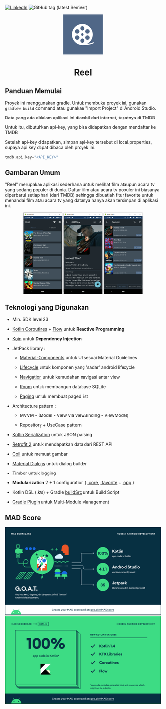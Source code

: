 <!--
 Using https://github.com/othneildrew/Best-README-Template for this README~
-->

[![LinkedIn][linkedin-shield]][linkedin-url] ![GitHub tag (latest SemVer)](https://img.shields.io/github/v/tag/alvarodwi/reel?color=40BA12&label=version)

<p align="center">
    <img src="app/src/main/ic_launcher-playstore.png" alt="Logo" width="128" height="128">
</p>
<h1 align="center">Reel</h1>

<!-- GETTING STARTED -->

## Panduan Memulai

Proyek ini menggunakan gradle. Untuk membuka proyek ini, gunakan
`gradlew build` command atau gunakan "Import Project" di Android Studio.

Data yang ada didalam aplikasi ini diambil dari internet, tepatnya di TMDB

Untuk itu, dibutuhkan api-key, yang bisa didapatkan dengan mendaftar ke TMDB

Setelah api-key didapatkan, simpan api-key tersebut di local.properties, supaya api key dapat dibaca oleh proyek ini.

```kotlin
tmdb.api.key="<API_KEY>"
```

<!-- MARKDOWN LINKS & IMAGES -->

<!-- https://www.markdownguide.org/basic-syntax/#reference-style-links -->

## Gambaran Umum

"Reel" merupakan aplikasi sederhana untuk melihat film ataupun acara tv yang sedang populer di dunia. Daftar film atau acara tv populer ini biasanya diperbarui setiap hari (dari TMDB) sehingga dibuatlah fitur favorite untuk menandai film atau acara tv yang datanya hanya akan tersimpan di aplikasi ini.

<div align="center">
<img src="screenshots/reel_home.png" width="25%" />
<img src="screenshots/reel_detail.png" width="25%" />
<img src="screenshots/reel_favorite.png" width="25%" />
</div>

## Teknologi yang Digunakan

- Min. SDK level 23

- [Kotlin Coroutines](https://github.com/Kotlin/kotlinx.coroutines) + [Flow](https://kotlin.github.io/kotlinx.coroutines/kotlinx-coroutines-core/kotlinx.coroutines.flow/) untuk **Reactive Programming**

- [Koin](https://github.com/InsertKoinIO/koin) untuk **Dependency Injection**

- JetPack library :
  
  - [Material-Components](https://github.com/material-components/material-components-android) untuk UI sesuai Material Guidelines
  
  - [Lifecycle](https://developer.android.com/jetpack/androidx/releases/lifecycle) untuk komponen yang 'sadar' android lifecycle
  
  - [Navigation](https://developer.android.com/jetpack/androidx/releases/navigation) untuk kemudahan navigasi antar view
  
  - [Room](https://developer.android.com/jetpack/androidx/releases/room) untuk membangun database SQLite
  
  - [Paging](https://developer.android.com/jetpack/androidx/releases/paging) untuk membuat paged list

- Architecture pattern :
  
  - MVVM - (Model - View via viewBinding - ViewModel)
  
  - Repository + UseCase pattern

- [Kotlin Serialization](https://github.com/Kotlin/kotlinx.serialization) untuk JSON parsing

- [Retrofit 2](https://github.com/square/retrofit) untuk mendapatkan data dari REST API

- [Coil](https://github.com/coil-kt/coil) untuk memuat gambar

- [Material Dialogs](https://github.com/afollestad/material-dialogs) untuk dialog builder

- [Timber](https://github.com/JakeWharton/timber) untuk logging

- **Modularization** 2 + 1 configuration ( [:core](core/), [:favorite](favorite/) + [:app](app/) )

- Kotlin DSL (.kts) + Gradle [buildSrc](buildSrc/) untuk Build Script

- [Gradle Plugin](buildSrc/src/main/kotlin/me/dicoding/bajp/reel/ReelCustomPlugin.kt) untuk Multi-Module Management

## MAD Score

<img src="screenshots/mad_score_summary.png" />

<img src="screenshots/mad_score_kotlin.png" />

[linkedin-shield]: https://img.shields.io/badge/-LinkedIn-black.svg?style=flat-square&logo=linkedin&colorB=555
[linkedin-url]: https://linkedin.com/in/alvarodwi